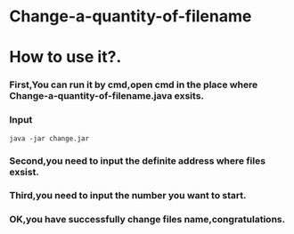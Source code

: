 # Change-a-quantity-of-filename
# How to use it?.
### First,You can run it by cmd,open cmd in the place where Change-a-quantity-of-filename.java exsits.
### Input
`java -jar change.jar`
### Second,you need to input the definite address where files exsist.
### Third,you need to input the number you want to start.
### OK,you have successfully change files name,congratulations.
